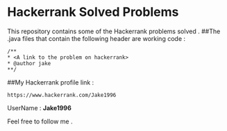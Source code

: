 # Hackerrank Solved Problems
This repository contains some of the Hackerrank problems solved .
##The .java files that contain the following header are working code :
```
/**
* <A link to the problem on hackerrank>
* @author jake
**/
```

##My Hackerrank profile link  :

```
https://www.hackerrank.com/Jake1996
```
UserName : **Jake1996**

Feel free to follow me .
